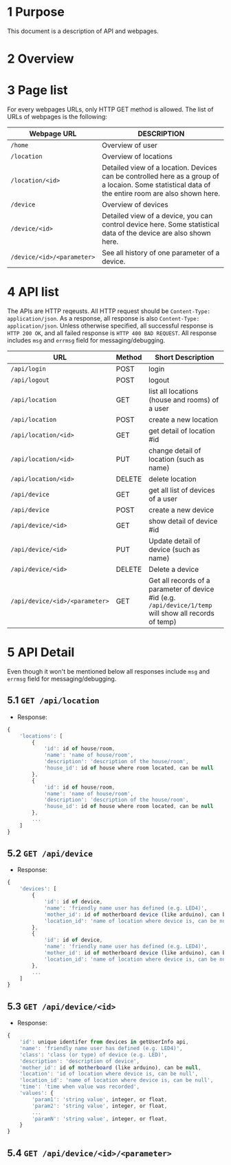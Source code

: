 **1 Purpose**
=============

This document is a description of API and webpages.


**2 Overview**
==============


**3 Page list**
==============

For every webpages URLs, only HTTP GET method is allowed.
The list of URLs of webpages is the following:

| Webpage URL                | DESCRIPTION                                             |
|----------------------------|---------------------------------------------------------|
| `/home`                    | Overview of user                                        |
| `/location`                | Overview of locations                                   |
| `/location/<id>`           | Detailed view of a location. Devices can be controlled here as a group of a locaion. Some statistical data of the entire room are also shown here. |
| `/device`                  | Overview of devices                                     |
| `/device/<id>`             | Detailed view of a device, you can control device here. Some statistical data of the device are also shown here. |
| `/device/<id>/<parameter>` | See all history of one parameter of a device.           |

**4 API list**
==============

The APIs are HTTP reqeusts.
All HTTP request should be `Content-Type: application/json`.
As a response, all response is also  `Content-Type: application/json`.
Unless otherwise specified, all successful response is `HTTP 200 OK`, and all
failed response is `HTTP 400 BAD REQUEST`.
All response includes `msg` and `errmsg` field for messaging/debugging.

| URL                             | Method | Short Description                                |
|---------------------------------|--------|--------------------------------------------------|
| `/api/login`                    | POST   | login                                            |
| `/api/logout`                   | POST   | logout                                           |
| `/api/location`                 | GET    | list all locations (house and rooms) of a user   |
| `/api/location`                 | POST   | create a new location                            |
| `/api/location/<id>`            | GET    | get detail of location #id                       |
| `/api/location/<id>`            | PUT    | change detail of location (such as name)         |
| `/api/location/<id>`            | DELETE | delete location                                  |
| `/api/device`                   | GET    | get all list of devices of a user                |
| `/api/device`                   | POST   | create a new device                              |
| `/api/device/<id>`              | GET    | show detail of device #id                        |
| `/api/device/<id>`              | PUT    | Update detail of device (such as name)           |
| `/api/device/<id>`              | DELETE | Delete a device                                  |
| `/api/device/<id>/<parameter>`  | GET    | Get all records of a parameter of device #id (e.g. `/api/device/1/temp` will show all records of temp)   |


**5 API Detail**
==============
Even though it won't be mentioned below all responses include 
`msg` and `errmsg` field for messaging/debugging.


**5.1 `GET /api/location`**
---------------------------
- Response:
``` JavaScript
{
    'locations': [
        {
            'id': id of house/room,             
            'name': 'name of house/room',
            'description': 'description of the house/room',
            'house_id': id of house where room located, can be null  
        },
        {
            'id': id of house/room,             
            'name': 'name of house/room',
            'description': 'description of the house/room',
            'house_id': id of house where room located, can be null  
        },
        ...
    ]                                                                      
} 
```


**5.2 `GET /api/device`**
-------------------------
- Response:
``` JavaScript
{
    'devices': [
        {
            'id': id of device,             
            'name': 'friendly name user has defined (e.g. LED4)',
            'mother_id': id of motherboard device (like arduino), can be null,
            'location_id': 'name of location where device is, can be null',   
        },
        {
            'id': id of device,             
            'name': 'friendly name user has defined (e.g. LED4)',
            'mother_id': id of motherboard device (like arduino), can be null,
            'location_id': 'name of location where device is, can be null',  
        },
        ...
    ]                                                                           
} 
```


**5.3 `GET /api/device/<id>`**
------------------------------
- Response:
``` JavaScript
{                                                                               
    'id': unique identifer from devices in getUserInfo api,             
    'name': 'friendly name user has defined (e.g. LED4)',                                 
    'class': 'class (or type) of device (e.g. LED)',
    'description': 'description of device',
    'mother_id': id of motherboard (like arduino), can be null,
    'location': 'id of location where device is, can be null', 
    'location_id': 'name of location where device is, can be null',                                                  
    'time': 'time when value was recorded',                                     
    'values': {                                                                       
        'param1': 'string value', integer, or float,                                                         
        'param2': 'string value', integer, or float,
        ...                                                         
        'paramN': 'string value', integer, or float,                                               
    }                                                                                                                                                 
}   
```

**5.4 `GET /api/device/<id>/<parameter>`**
------------------------------------------

